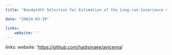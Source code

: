 ```yaml
---
title: "Bandwidth Selection for Estimation of the Long-run Covariance of Functional Time Series via Semi-parametric Methods."

date: "20024-03-30"

links:
    website: ''
---
```

links:
    website: 'https://github.com/hadisinaee/avicenna'
